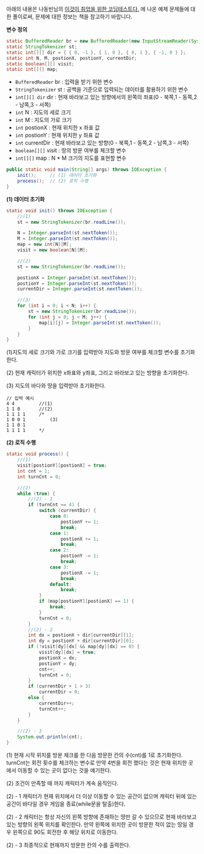 아래의 내용은 나동빈님의 [이것이 취업을 위한 코딩테스트다.](http://www.yes24.com/Product/Goods/91433923) 에 나온 예제 문제들에 대한 풀이로써, 문제에 대한 정보는 책을 참고하기 바랍니다.

**변수 정의**

```java
static BufferedReader br = new BufferedReader(new InputStreamReader(System.in));
static StringTokenizer st;
static int[][] dir = { { 0, -1 }, { 1, 0 }, { 0, 1 }, { -1, 0 } };
static int N, M, postionX, postionY, currentDir;
static boolean[][] visit;
static int[][] map;
```

- `BufferedReader` br : 입력을 받기 위한 변수
- `StringTokenizer` st : 공백을 기준으로 입력되는 데이터를 활용하기 위한 변수
- `int[][] dir` dir : 현재 바라보고 있는 방향에서의 왼쪽의 좌표(0 - 북쪽,1 - 동쪽,2 - 남쪽,3 - 서쪽)
- `int` N : 지도의 세로 크기
- `int` M : 지도의 가로 크기
- `int` postionX : 현재 위치한 x 좌표 값
- `int` postionY : 현재 위치한 y 좌표 값
- `int` currentDir : 현재 바라보고 있는 방향(0 - 북쪽,1 - 동쪽,2 - 남쪽,3 - 서쪽)
- `boolean[][]` visit : 땅의 방문 여부를 체크할 변수
- `int[][]` map : N \* M 크기의 지도를 표현할 변수

```java
public static void main(String[] args) throws IOException {
    init();     // (1) 데이터 초기화
    process();  // (2) 로직 수행
}
```

**(1) 데이터 초기화**

```java
static void init() throws IOException {
    //(1)
    st = new StringTokenizer(br.readLine());

    N = Integer.parseInt(st.nextToken());
    M = Integer.parseInt(st.nextToken());
    map = new int[N][M];
    visit = new boolean[N][M];

    //(2)
    st = new StringTokenizer(br.readLine());

    postionX = Integer.parseInt(st.nextToken());
    postionY = Integer.parseInt(st.nextToken());
    currentDir = Integer.parseInt(st.nextToken());

    //(3)
    for (int i = 0; i < N; i++) {
        st = new StringTokenizer(br.readLine());
        for (int j = 0; j < M; j++) {
            map[i][j] = Integer.parseInt(st.nextToken());
        }
    }
}
```

(1)지도의 세로 크기와 가로 크기를 입력받아 지도와 방문 여부를 체크할 변수를 초기화한다.

(2) 현재 캐릭터가 위치한 x좌표와 y좌표, 그리고 바라보고 있는 방향을 초기화한다.

(3) 지도의 바다와 땅을 입력받아 초기화한다.

```
// 입력 예시
4 4         //(1)
1 1 0       //(2)
1 1 1 1     /*
1 0 0 1         (3)
1 1 0 1
1 1 1 1     */
```

**(2) 로직 수행**

```java
static void process() {
    //(1)
    visit[postionY][postionX] = true;
    int cnt = 1;
    int turnCnt = 0;

    //(2)
    while (true) {
        //(2) - 1
        if (turnCnt == 4) {
            switch (currentDir) {
                case 0:
                    postionY += 1;
                    break;
                case 1:
                    postionX += 1;
                    break;
                case 2:
                    postionY -= 1;
                    break;
                case 3:
                    postionX -= 1;
                    break;
                default:
                    break;
            }
            if (map[postionY][postionX] == 1) {
                break;
            }
            turnCnt = 0;
        }
        //(2) - 2
        int dx = postionX + dir[currentDir][1];
        int dy = postionY + dir[currentDir][0];
        if (!visit[dy][dx] && map[dy][dx] == 0) {
            visit[dy][dx] = true;
            postionX = dx;
            postionY = dy;
            cnt++;
            turnCnt = 0;
        }
        if (currentDir + 1 > 3)
            currentDir = 0;
        else {
            currentDir++;
            turnCnt++;
        }
    }

    //(2) - 3
    System.out.println(cnt);
}
```

(1) 현재 시작 위치를 방분 체크를 한 다음 방문한 칸의 수(cnt)를 1로 초기화한다. turnCnt는 회전 횟수를 체크하는 변수로 만약 4번을 회전 했다는 것은 현재 위치한 곳에서 이동할 수 있는 곳이 없다는 것을 얘기한다.

(2) 조건이 만족할 때 까지 캐릭터가 계속 움직인다.

(2) - 1 캐릭터가 현재 위치에서 더 이상 이동할 수 있는 공간이 없으며 캐릭터 뒤에 있는 공간이 바다일 경우 게임을 종료(while문을 탈출)한다.

(2) - 2 캐릭터는 항상 자신의 왼쪽 방향에 존재하는 땅만 갈 수 있으므로 현재 바라보고 있는 방향의 왼쪽 위치를 확인한다. 만약 왼쪽에 위치한 곳이 방문한 적이 없는 땅일 경우 왼쪽으로 90도 회전한 후 해당 위치로 이동한다.

(2) - 3 최종적으로 현재까지 방문한 칸의 수를 출력한다.
